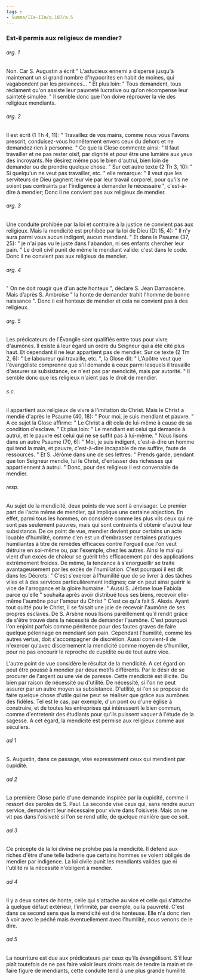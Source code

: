 ```yaml
---
tags : 
- Summa/IIa-IIæ/q.187/a.5
---
```


### Est-il permis aux religieux de mendier?

###### arg. 1
Non. Car S. Augustin a écrit " L'astucieux ennemi a dispersé jusqu'à maintenant un si grand nombre d'hypocrites en habit de moines, qui vagabondent par les provinces... " Et plus loin: " Tous demandent, tous réclament qu'on assiste leur pauvreté lucrative ou qu'on récompense leur sainteté simulée. " Il semble donc que l'on doive réprouver la vie des religieux mendiants. 

###### arg. 2
Il est écrit (1 Th 4, 11): " Travaillez de vos mains, comme nous vous l'avons prescrit, conduisez-vous honnêtement envers ceux du dehors et ne demandez rien à personne. " Ce que la Glose commente ainsi: " Il faut travailler et ne pas rester oisif, par dignité et pour être une lumière aux yeux des incroyants. Ne désirez même pas le bien d'autrui, bien loin de demander ou de prendre quelque chose. " Sur cet autre texte (2 Th 3, 10): " Si quelqu'un ne veut pas travailler, etc. " elle remarque: " Il veut que les serviteurs de Dieu gagnent leur vie par leur travail corporel, pour qu'ils ne soient pas contraints par l'indigence à demander le nécessaire ", c'est-à-dire à mendier; Donc il ne convient pas aux religieux de mendier. 

###### arg. 3
Une conduite prohibée par la loi et contraire à la justice ne convient pas aux religieux. Mais la mendicité est prohibée par la loi de Dieu (Dt 15, 4): " Il n'y aura parmi vous aucun indigent, aucun mendiant. " Et dans le Psaume (37, 25): " je n'ai pas vu le juste dans l'abandon, ni ses enfants chercher leur pain. " Le droit civil punit de même le mendiant valide: c'est dans le code. Donc il ne convient pas aux religieux de mendier. 

###### arg. 4
" On ne doit rougir que d'un acte honteux ", déclare S. Jean Damascène. Mais d’après S. Ambroise " la honte de demander trahit l'homme de bonne naissance ". Donc il est honteux de mendier et cela ne convient pas à des religieux. 

###### arg. 5
Les prédicateurs de l'Évangile sont qualifiés entre tous pour vivre d'aumônes. Il existe à leur égard un ordre du Seigneur qui a été cité plus haut. Et cependant il ne leur appartient pas de mendier. Sur ce texte (2 Tm 2, 6): " Le laboureur qui travaille, etc. ", la Glose dit: " L'Apôtre veut que l'évangéliste comprenne que s'il demande à ceux parmi lesquels il travaille d'assurer sa subsistance, ce n'est pas par mendicité, mais par autorité. " Il semble donc que les religieux n'aient pas le droit de mendier. 

###### s.c.
il appartient aux religieux de vivre à l'imitation du Christ. Mais le Christ a mendié d'après le Psaume (40, 18): " Pour moi, je suis mendiant et pauvre. " A ce sujet la Glose affirme: " Le Christ a dit cela de lui-même à cause de sa condition d'esclave. " Et plus loin: " Le mendiant est celui qui demande à autrui, et le pauvre est celui qui ne se suffit pas à lui-même. " Nous lisons dans un autre Psaume (70, 6): " Moi, je suis indigent, c'est-à-dire un homme qui tend la main, et pauvre, c'est-à-dire incapable de me suffire, faute de ressources. " Et S. Jérôme dans une de ses lettres: " Prends garde, pendant que ton Seigneur mendie, lui le Christ, d'entasser des richesses qui appartiennent à autrui. " Donc, pour des religieux il est convenable de mendier. 

###### resp.
Au sujet de la mendicité, deux points de vue sont à envisager. Le premier part de l'acte même de mendier, qui implique une certaine abjection. En effet, parmi tous les hommes, on considère comme les plus vils ceux qui ne sont pas seulement pauvres, mais qui sont contraints d'obtenir d'autrui leur subsistance. De ce point de vue, mendier devient pour certains un acte louable d'humilité, comme c'en est un d'embrasser certaines pratiques humiliantes à titre de remèdes efficaces contre l'orgueil que l'on veut détruire en soi-même ou, par l'exemple, chez les autres. Ainsi le mal qui vient d'un excès de chaleur se guérit très efficacement par des applications extrêmement froides. De même, la tendance à s'enorgueillir se traite avantageusement par les excès de l'humiliation. C'est pourquoi il est dit dans les Décrets: " C'est s'exercer à l'humilité que de se livrer à des tâches viles et à des services particulièrement indignes; car on peut ainsi guérir le vice de l'arrogance et la gloire humaine. " Aussi S. Jérôme loue Fabiola parce qu'elle " souhaita après avoir distribué tous ses biens, recevoir elle-même l'aumône pour l'amour du Christ " C'est ce qu'a fait S. Alexis. Ayant tout quitté pou le Christ, il se faisait une joie de recevoir l'aumône de ses propres esclaves. De S. Arsène nous lisons pareillement qu'il rendit grâce de s'être trouvé dans la nécessité de demander l'aumône. C'est pourquoi l'on enjoint parfois comme pénitence pour des fautes graves de faire quelque pèlerinage en mendiant son pain. Cependant l'humilité, comme les autres vertus, doit s'accompagner de discrétion. Aussi convient-il de n'exercer qu'avec discernement la mendicité comme moyen de s'humilier, pour ne pas encourir le reproche de cupidité ou de tout autre vice. 

L'autre point de vue considère le résultat de la mendicité. A cet égard on peut être poussé à mendier par deux motifs différents. Par le désir de se procurer de l'argent ou une vie de paresse. Cette mendicité est illicite. Ou bien par raison de nécessité ou d'utilité. De nécessité, si l'on ne peut assurer par un autre moyen sa subsistance. D'utilité, si l'on se propose de faire quelque chose d'utile qui ne peut se réaliser que grâce aux aumônes des fidèles. Tel est le cas, par exemple, d'un pont ou d'une église à construire, et de toutes les entreprises qui intéressent le bien commun, comme d'entretenir des étudiants pour qu'ils puissent vaquer à l'étude de la sagesse. A cet égard, la mendicité est permise aux religieux comme aux séculiers. 

###### ad 1
S. Augustin, dans ce passage, vise expressément ceux qui mendient par cupidité. 

###### ad 2
La première Glose parle d'une demande inspirée par la cupidité, comme il ressort des paroles de S. Paul. La seconde vise ceux qui, sans rendre aucun service, demandent leur nécessaire pour vivre dans l'oisiveté. Mais on ne vit pas dans l'oisiveté si l'on se rend utile, de quelque manière que ce soit. 

###### ad 3
Ce précepte de la loi divine ne prohibe pas la mendicité. Il défend aux riches d'être d'une telle ladrerie que certains hommes se voient obligés de mendier par indigence. La loi civile punit les mendiants valides que ni l'utilité ni la nécessité n'obligent à mendier. 

###### ad 4
Il y a deux sortes de honte, celle qui s'attache au vice et celle qui s'attache à quelque défaut extérieur, l'infirmité, par exemple, ou la pauvreté. C'est dans ce second sens que la mendicité est dite honteuse. Elle n'a donc rien à voir avec le péché mais éventuellement avec l'humilité, nous venons de le dire. 

###### ad 5
La nourriture est due aux prédicateurs par ceux qu'ils évangélisent. S'il leur plaît toutefois de ne pas faire valoir leurs droits mais de tendre la main et de faire figure de mendiants, cette conduite tend à une plus grande humilité. 

